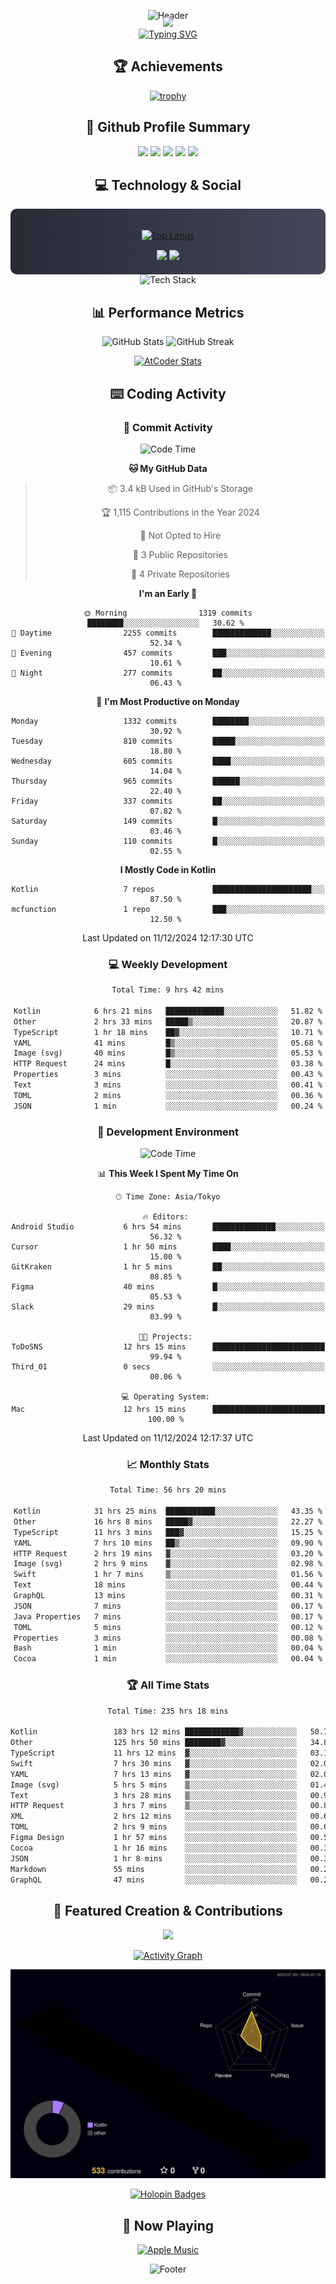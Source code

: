 <div align="center">
  
![Header](https://capsule-render.vercel.app/api?type=waving&color=gradient&customColorList=12&height=300&section=header&text=Welcome%20to%20Batapii's%20Universe&fontSize=50&animation=fadeIn&fontAlignY=40&desc=Android%20Developer%20|%20Kotlin%20LOVE%20)

<div style="margin-top: -20px;">
  <img src="https://readme-typing-svg.herokuapp.com/?lines=Crafting+Android+Experiences;Building+Tomorrow's+Apps+Today;Always+Learning,+Always+Growing&font=Fira%20Code&center=true&width=440&height=45&color=f75c7e&vCenter=true&size=22&pause=1000">
</div>

<a href="https://git.io/typing-svg">
  <img src="https://readme-typing-svg.demolab.com?font=Fira+Code&weight=600&size=28&duration=4000&pause=1000&center=true&vCenter=true&width=800&lines=Hey+there!+I'm+Batapii+%F0%9F%91%8B;Android+Developer+from+Japan+%F0%9F%87%AF%F0%9F%87%B5" alt="Typing SVG" />
</a>

## 🏆 Achievements

[![trophy](https://github-profile-trophy.vercel.app/?username=batapii&theme=onestar&no-frame=true&no-bg=true&column=8&rank=SECRET,SSS,SS,S,AAA,AA,A,B,C,?&margin-w=10&margin-h=10)](https://github.com/ryo-ma/github-profile-trophy)

## 🎯 Github Profile Summary

<div align="center">
  <img src="http://github-profile-summary-cards.vercel.app/api/cards/profile-details?username=batapii&theme=radical" />
  <img src="http://github-profile-summary-cards.vercel.app/api/cards/repos-per-language?username=batapii&theme=radical" />
  <img src="http://github-profile-summary-cards.vercel.app/api/cards/most-commit-language?username=batapii&theme=radical" />
  <img src="http://github-profile-summary-cards.vercel.app/api/cards/stats?username=batapii&theme=radical" />
  <img src="http://github-profile-summary-cards.vercel.app/api/cards/productive-time?username=batapii&theme=radical" />
</div>

## 💻 Technology & Social

<div align="center" style="background: linear-gradient(to right, #282A36, #44475A); padding: 20px; border-radius: 10px;">

[![Top Langs](https://github-readme-stats.vercel.app/api/top-langs/?username=batapii
)](https://github.com/anuraghazra/github-readme-stats)

<div style="margin-top: 15px">
<a href="https://github.com/batapii"><img src="https://img.shields.io/github/followers/batapii?style=for-the-badge&logo=github&label=Follow&color=ff6e96&labelColor=282A36"/></a>
<a href="https://twitter.com/batapii3939"><img src="https://img.shields.io/twitter/follow/batapii?style=for-the-badge&logo=twitter&color=1DA1F2&labelColor=282A36&label= Twitter"/></a>
</div>

</div>

<div align="center">
<img src="https://github-readme-tech-stack.vercel.app/api/cards?title=Tech+Stack&align=center&titleAlign=center&fontSize=20&lineHeight=10&lineCount=4&theme=github_dark&width=800&bg=%230D1117&badge=%23161B22&border=%2321262D&titleColor=%2358A6FF&line1=kotlin%2Ckotlin%2C0095D5%3Bandroid%2Candroid%2C00ff00%3Bjetpackcompose%2Cjetpack%2C4285F4%3B&line2=swift%2Cswift%2CFA7343%3Bfirebase%2Cfirebase%2CFFCA28%3Bgithub%2Cgithub%2C181717%3B&line3=typescript%2Ctypescript%2C3178C6%3Bgraphql%2Cgraphql%2CE10098%3Bsupabase%2Csupabase%2C3FCF8E%3B&line4=gradle%2Cgradle%2C02303A%3Bgitkraken%2Cgitkraken%2C179287%3Bpostman%2Cpostman%2CFF6C37%3B" alt="Tech Stack" />
</div>



## 📊 Performance Metrics

<div align="center">

![GitHub Stats](https://github-readme-stats.vercel.app/api?username=batapii&show_icons=true&theme=radical&hide_border=true&bg_color=0D1117)
![GitHub Streak](https://github-readme-streak-stats.herokuapp.com/?user=batapii&theme=radical&hide_border=true&background=0D1117)

[![AtCoder Stats](https://atcoder-readme-stats.vercel.app/stats/batapii3939?theme=dark&show_history=5&width=495)](https://github.com/iwbc-mzk/atcoder-readme-stats)

</div>

## ⌨️ Coding Activity

### 🌟 Commit Activity
<!--START_SECTION:commit-stats-->
![Code Time](http://img.shields.io/badge/Code%20Time-368%20hrs-blue)

**🐱 My GitHub Data** 

> 📦 3.4 kB Used in GitHub's Storage 
 > 
> 🏆 1,115 Contributions in the Year 2024
 > 
> 🚫 Not Opted to Hire
 > 
> 📜 3 Public Repositories 
 > 
> 🔑 4 Private Repositories 
 > 
**I'm an Early 🐤** 

```text
🌞 Morning                1319 commits        ████████░░░░░░░░░░░░░░░░░   30.62 % 
🌆 Daytime                2255 commits        █████████████░░░░░░░░░░░░   52.34 % 
🌃 Evening                457 commits         ███░░░░░░░░░░░░░░░░░░░░░░   10.61 % 
🌙 Night                  277 commits         ██░░░░░░░░░░░░░░░░░░░░░░░   06.43 % 
```
📅 **I'm Most Productive on Monday** 

```text
Monday                   1332 commits        ████████░░░░░░░░░░░░░░░░░   30.92 % 
Tuesday                  810 commits         █████░░░░░░░░░░░░░░░░░░░░   18.80 % 
Wednesday                605 commits         ████░░░░░░░░░░░░░░░░░░░░░   14.04 % 
Thursday                 965 commits         ██████░░░░░░░░░░░░░░░░░░░   22.40 % 
Friday                   337 commits         ██░░░░░░░░░░░░░░░░░░░░░░░   07.82 % 
Saturday                 149 commits         █░░░░░░░░░░░░░░░░░░░░░░░░   03.46 % 
Sunday                   110 commits         █░░░░░░░░░░░░░░░░░░░░░░░░   02.55 % 
```


**I Mostly Code in Kotlin** 

```text
Kotlin                   7 repos             ██████████████████████░░░   87.50 % 
mcfunction               1 repo              ███░░░░░░░░░░░░░░░░░░░░░░   12.50 % 
```




 Last Updated on 11/12/2024 12:17:30 UTC
<!--END_SECTION:commit-stats-->

### 💻 Weekly Development
<!--START_SECTION:wakatime-->

```txt
Total Time: 9 hrs 42 mins

Kotlin            6 hrs 21 mins   █████████████░░░░░░░░░░░░   51.82 %
Other             2 hrs 33 mins   █████▒░░░░░░░░░░░░░░░░░░░   20.87 %
TypeScript        1 hr 18 mins    ██▓░░░░░░░░░░░░░░░░░░░░░░   10.71 %
YAML              41 mins         █▒░░░░░░░░░░░░░░░░░░░░░░░   05.68 %
Image (svg)       40 mins         █▒░░░░░░░░░░░░░░░░░░░░░░░   05.53 %
HTTP Request      24 mins         █░░░░░░░░░░░░░░░░░░░░░░░░   03.38 %
Properties        3 mins          ░░░░░░░░░░░░░░░░░░░░░░░░░   00.43 %
Text              3 mins          ░░░░░░░░░░░░░░░░░░░░░░░░░   00.41 %
TOML              2 mins          ░░░░░░░░░░░░░░░░░░░░░░░░░   00.36 %
JSON              1 min           ░░░░░░░░░░░░░░░░░░░░░░░░░   00.24 %
```

<!--END_SECTION:wakatime-->

### 🔨 Development Environment
<!--START_SECTION:dev-stats-->
![Code Time](http://img.shields.io/badge/Code%20Time-368%20hrs-blue)

📊 **This Week I Spent My Time On** 

```text
🕑︎ Time Zone: Asia/Tokyo

🔥 Editors: 
Android Studio           6 hrs 54 mins       ██████████████░░░░░░░░░░░   56.32 % 
Cursor                   1 hr 50 mins        ████░░░░░░░░░░░░░░░░░░░░░   15.00 % 
GitKraken                1 hr 5 mins         ██░░░░░░░░░░░░░░░░░░░░░░░   08.85 % 
Figma                    40 mins             █░░░░░░░░░░░░░░░░░░░░░░░░   05.53 % 
Slack                    29 mins             █░░░░░░░░░░░░░░░░░░░░░░░░   03.99 % 

🐱‍💻 Projects: 
ToDoSNS                  12 hrs 15 mins      █████████████████████████   99.94 % 
Third_01                 0 secs              ░░░░░░░░░░░░░░░░░░░░░░░░░   00.06 % 

💻 Operating System: 
Mac                      12 hrs 15 mins      █████████████████████████   100.00 % 
```


 Last Updated on 11/12/2024 12:17:37 UTC
<!--END_SECTION:dev-stats-->

### 📈 Monthly Stats
<!--START_SECTION:wakamonth-->

```txt
Total Time: 56 hrs 20 mins

Kotlin            31 hrs 25 mins  ███████████░░░░░░░░░░░░░░   43.35 %
Other             16 hrs 8 mins   █████▓░░░░░░░░░░░░░░░░░░░   22.27 %
TypeScript        11 hrs 3 mins   ███▓░░░░░░░░░░░░░░░░░░░░░   15.25 %
YAML              7 hrs 10 mins   ██▒░░░░░░░░░░░░░░░░░░░░░░   09.90 %
HTTP Request      2 hrs 19 mins   ▓░░░░░░░░░░░░░░░░░░░░░░░░   03.20 %
Image (svg)       2 hrs 9 mins    ▓░░░░░░░░░░░░░░░░░░░░░░░░   02.98 %
Swift             1 hr 7 mins     ▒░░░░░░░░░░░░░░░░░░░░░░░░   01.56 %
Text              18 mins         ░░░░░░░░░░░░░░░░░░░░░░░░░   00.44 %
GraphQL           13 mins         ░░░░░░░░░░░░░░░░░░░░░░░░░   00.31 %
JSON              7 mins          ░░░░░░░░░░░░░░░░░░░░░░░░░   00.17 %
Java Properties   7 mins          ░░░░░░░░░░░░░░░░░░░░░░░░░   00.17 %
TOML              5 mins          ░░░░░░░░░░░░░░░░░░░░░░░░░   00.12 %
Properties        3 mins          ░░░░░░░░░░░░░░░░░░░░░░░░░   00.08 %
Bash              1 min           ░░░░░░░░░░░░░░░░░░░░░░░░░   00.04 %
Cocoa             1 min           ░░░░░░░░░░░░░░░░░░░░░░░░░   00.04 %
```

<!--END_SECTION:wakamonth-->

### 🏆 All Time Stats
<!--START_SECTION:wakaalltime-->

```txt
Total Time: 235 hrs 18 mins

Kotlin                 183 hrs 12 mins ████████████▓░░░░░░░░░░░░   50.73 %
Other                  125 hrs 50 mins ████████▓░░░░░░░░░░░░░░░░   34.84 %
TypeScript             11 hrs 12 mins  ▓░░░░░░░░░░░░░░░░░░░░░░░░   03.11 %
Swift                  7 hrs 30 mins   ▓░░░░░░░░░░░░░░░░░░░░░░░░   02.08 %
YAML                   7 hrs 13 mins   ▓░░░░░░░░░░░░░░░░░░░░░░░░   02.00 %
Image (svg)            5 hrs 5 mins    ▒░░░░░░░░░░░░░░░░░░░░░░░░   01.41 %
Text                   3 hrs 28 mins   ▒░░░░░░░░░░░░░░░░░░░░░░░░   00.96 %
HTTP Request           3 hrs 7 mins    ▒░░░░░░░░░░░░░░░░░░░░░░░░   00.87 %
XML                    2 hrs 12 mins   ░░░░░░░░░░░░░░░░░░░░░░░░░   00.61 %
TOML                   2 hrs 9 mins    ░░░░░░░░░░░░░░░░░░░░░░░░░   00.60 %
Figma Design           1 hr 57 mins    ░░░░░░░░░░░░░░░░░░░░░░░░░   00.54 %
Cocoa                  1 hr 16 mins    ░░░░░░░░░░░░░░░░░░░░░░░░░   00.35 %
JSON                   1 hr 8 mins     ░░░░░░░░░░░░░░░░░░░░░░░░░   00.32 %
Markdown               55 mins         ░░░░░░░░░░░░░░░░░░░░░░░░░   00.26 %
GraphQL                47 mins         ░░░░░░░░░░░░░░░░░░░░░░░░░   00.22 %
```

<!--END_SECTION:wakaalltime-->


## 🌟 Featured Creation & Contributions

<div align="center">
  <a href="https://github.com/batapii/ToDoSNS">
    <img src="https://github-readme-stats.vercel.app/api/pin/?username=batapii&repo=ToDoSNS&theme=radical&hide_border=true&bg_color=0D1117" />
  </a>

[![Activity Graph](https://github-readme-activity-graph.vercel.app/graph?username=batapii&custom_title=Contribution%20Graph&hide_border=true&theme=radical&bg_color=0D1117)](https://github.com/ashutosh00710/github-readme-activity-graph)

![3D Contrib](./profile-3d-contrib/profile-night-rainbow.svg)

[![Holopin Badges](https://holopin.me/batapii)](https://holopin.io/@batapii)

</div>

## 🎵 Now Playing

<div align="center">
  
[![Apple Music](https://music-profile.rayriffy.com/theme/dark.svg?uid=001005.6598667d2ffd4a10a4f429edd0ba24c4.1156)](https://github.com/rayriffy/apple-music-github-profile)

</div>

![Footer](https://capsule-render.vercel.app/api?type=waving&color=gradient&customColorList=12&height=100&section=footer)

</div>
